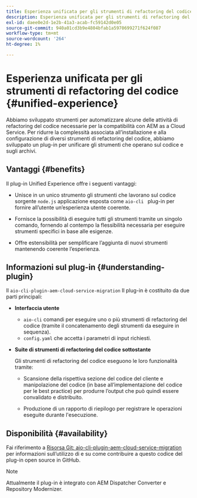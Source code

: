 ```yaml
---
title: Esperienza unificata per gli strumenti di refactoring del codice
description: Esperienza unificata per gli strumenti di refactoring del codice
exl-id: daee0e2d-1e2b-41a3-acab-fc59142d0e05
source-git-commit: 940a01cd3b9e4804bfab1a5970699271f624f087
workflow-type: tm+mt
source-wordcount: '264'
ht-degree: 1%

---
```


# Esperienza unificata per gli strumenti di refactoring del codice {#unified-experience}

Abbiamo sviluppato strumenti per automatizzare alcune delle attività di refactoring del codice necessarie per la compatibilità con AEM as a Cloud Service. Per ridurre la complessità associata all’installazione e alla configurazione di diversi strumenti di refactoring del codice, abbiamo sviluppato un plug-in per unificare gli strumenti che operano sul codice e sugli archivi.

## Vantaggi {#benefits}

Il plug-in Unified Experience offre i seguenti vantaggi:

* Unisce in un unico strumento gli strumenti che lavorano sul codice sorgente `node.js` applicazione esposta come `aio-cli ` plug-in per fornire all’utente un’esperienza utente coerente.

* Fornisce la possibilità di eseguire tutti gli strumenti tramite un singolo comando, fornendo al contempo la flessibilità necessaria per eseguire strumenti specifici in base alle esigenze.

* Offre estensibilità per semplificare l’aggiunta di nuovi strumenti mantenendo coerente l’esperienza.

## Informazioni sul plug-in {#understanding-plugin}

Il `aio-cli-plugin-aem-cloud-service-migration` Il plug-in è costituito da due parti principali:

* **Interfaccia utente**

   * `aio-cli` comandi per eseguire uno o più strumenti di refactoring del codice (tramite il concatenamento degli strumenti da eseguire in sequenza).
   * `config.yaml` che accetta i parametri di input richiesti.

* **Suite di strumenti di refactoring del codice sottostante**

   Gli strumenti di refactoring del codice eseguono le loro funzionalità tramite:

   * Scansione della rispettiva sezione del codice del cliente e manipolazione del codice (in base all’implementazione del codice per le best practice) per produrre l’output che può quindi essere convalidato e distribuito.

   * Produzione di un rapporto di riepilogo per registrare le operazioni eseguite durante l&#39;esecuzione.

## Disponibilità {#availability}

Fai riferimento a [Risorsa Git: aio-cli-plugin-aem-cloud-service-migration](https://github.com/adobe/aio-cli-plugin-aem-cloud-service-migration) per informazioni sull’utilizzo di e su come contribuire a questo codice del plug-in open source in GitHub.

>[!NOTE]
>Attualmente il plug-in è integrato con AEM Dispatcher Converter e Repository Modernizer.
